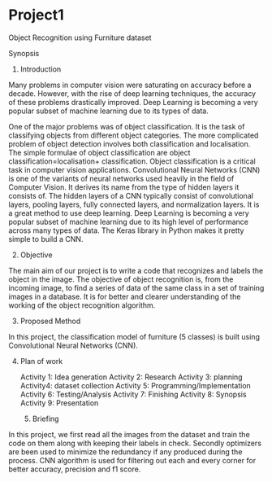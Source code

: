 # Project1
Object Recognition using Furniture dataset

Synopsis

1.	Introduction

Many problems in computer vision were saturating on accuracy before a decade. However, with the rise of deep learning techniques, the accuracy of these problems drastically improved. Deep Learning is becoming a very popular subset of machine learning due to its types of data.

One of the major problems was of object classification. It is the task of classifying objects from different object categories. The more complicated problem of object detection involves both classification and localisation. The simple formulae of object classification are object classification=localisation+ classification. Object classification is a critical task in computer vision applications. 
Convolutional Neural Networks (CNN) is one of the variants of neural networks used heavily in the field of Computer Vision. It derives its name from the type of hidden layers it consists of. The hidden layers of a CNN typically consist of convolutional layers, pooling layers, fully connected layers, and normalization layers. It is a great method to use deep learning. Deep Learning is becoming a very popular subset of machine learning due to its high level of performance across many types of data. The Keras library in Python makes it pretty simple to build a CNN.

2.	Objective

The main aim of our project is to write a code that recognizes and labels the object in the image. The objective of object recognition is, from the incoming image, to find a series of data of the same class in a set of training images in a database. It is for better and clearer understanding of the working of the object recognition algorithm.


3.	Proposed Method

In this project, the classification model of furniture (5 classes) is built using Convolutional Neural Networks (CNN).

4.	Plan of work

     Activity 1: Idea generation
     Activity 2: Research
     Activity 3: planning
     Activity4: dataset collection
     Activity 5: Programming/Implementation
     Activity 6: Testing/Analysis
     Activity 7: Finishing
     Activity 8: Synopsis
     Activity 9: Presentation
     
     
	5.	Briefing 

In this project, we first read all the images from the dataset and train the code on them along with keeping their labels in check. Secondly optimizers are been used to minimize the redundancy if any produced during the process. CNN algorithm is used for filtering out each and every corner for better accuracy, precision and f1 score.
										

																	




